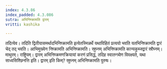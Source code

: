```yaml
---
index: 4.3.86
index_padded: 4.3.086
sutra: अभिनिष्क्रामति द्वारम्
vritti: kashika

---
```

तदित्येव। तदिति द्वितीयासमर्थादभिनिष्क्रामति इत्येतस्मिन्नर्थे यथाविहितं प्रत्ययो भवति यतभिनिष्क्रामति द्वारं चेद् तद् भवति। आभिमुख्येन निष्क्रामति अभिनिष्क्रामति। स्रुघ्नम् अभिनिष्क्रामति कान्यकुब्जद्वारं स्रौघ्नम्। माथुरम्। राष्ट्रियम्। द्वारम् अभिनिष्क्रमणक्रियायां करणं प्रसिद्धं, तदिह स्वातन्त्र्येण विवक्ष्यते, यथा साध्वसिश्छिनत्ति इति। द्वारम् इति किम्? स्रुघ्नम् अभिनिष्क्रामति पुरुषः।